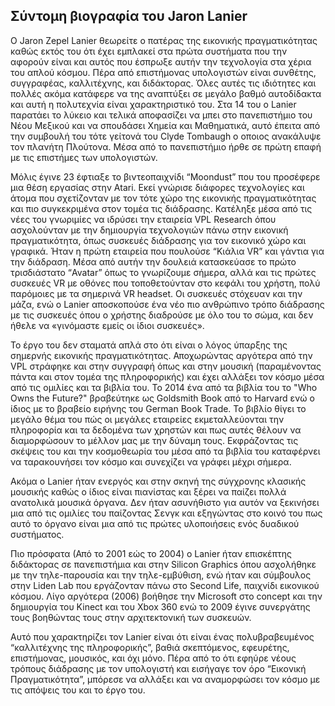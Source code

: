 ## Σύντομη βιογραφία του Jaron Lanier

Ο Jaron Zepel Lanier θεωρείτε ο πατέρας της εικονικής πραγματικότητας καθώς εκτός του ότι έχει εμπλακεί στα πρώτα συστήματα που την αφορούν είναι και αυτός που έσπρωξε αυτήν την τεχνολογία στα χέρια του απλού κόσμου. Πέρα από επιστήμονας υπολογιστών είναι συνθέτης, συγγραφέας, καλλιτέχνης, και διδάκτορας. Όλες αυτές τις ιδιότητες και πολλές ακόμα κατάφερε να της αναπτύξει σε μεγάλο βαθμό αυτοδίδακτα και αυτή η πολυτεχνία είναι χαρακτηριστικό του. Στα 14 του ο Lanier παρατάει το λύκειο και τελικά αποφασίζει να μπει στο πανεπιστήμιο του Νέου Μεξικού και να σπουδάσει Χημεία και Μαθηματικά, αυτό έπειτα από την συμβουλή του τότε γείτονά του Clyde Tombaugh ο οποιος ανακάλυψε τον πλανήτη Πλούτονα. Μέσα από το πανεπιστήμιο ήρθε σε πρώτη επαφή με τις επιστήμες των υπολογιστών.

Μόλις έγινε 23 έφτιαξε το βιντεοπαιχνίδι “Moondust” που του προσέφερε μια θέση εργασίας στην Atari. Εκεί γνώρισε διάφορες τεχνολογίες και άτομα που σχετίζονταν με τον τότε χώρο της εικονικής πραγματικότητας και πιο συγκεκριμένα στον τομέα τις διάδρασης. Κατέληξε μέσα από τις νέες του γνωριμίες να ιδρύσει την εταιρεία VPL Research όπου ασχολούνταν με την δημιουργία τεχνολογιών πάνω στην εικονική πραγματικότητα, όπως συσκευές διάδρασης για τον εικονικό χώρο και γραφικά. Ήταν η πρώτη εταιρεία που πουλούσε “Κιάλια VR” και γάντια για την διάδραση. Μέσα από αυτήν την δουλειά κατασκεύασε το πρώτο τρισδιάστατο “Avatar” όπως το γνωρίζουμε σήμερα, αλλά και τις πρώτες συσκευές VR με οθόνες που τοποθετούνταν στο κεφάλι του χρήστη, πολύ παρόμοιες με τα σημερινά VR headset. Οι συσκευές στόχευαν και την μάζα, ενώ ο Lanier αποσκοπούσε ένα νέο πιο ανθρώπινο τρόπο διάδρασης με τις συσκευές όπου ο χρήστης διαδρούσε με όλο του το σώμα, και δεν ήθελε να «γινόμαστε εμείς οι ίδιοι συσκευές».

Το έργο του δεν σταματά απλά στο ότι είναι ο λόγος ύπαρξης της σημερνής εικονικής πραγματικότητας. Αποχωρώντας αργότερα από την VPL στράφηκε και στην συγγραφή όπως και στην μουσική (παραμένοντας πάντα και στον τομέα της πληροφορικής) και έχει αλλάξει τον κόσμο μέσα από τις ομιλίες και τα βιβλία του. Το 2014 ένα από τα βιβλία του το "Who Owns the Future?" βραβεύτηκε ως Goldsmith Book από το Harvard ενώ ο ίδιος με το βραβείο ειρήνης του German Book Trade. Το βιβλίο θίγει το μεγάλο θέμα του πώς οι μεγάλες εταιρείες εκμεταλλεύονται την πληροφορία και τα δεδομένα των χρηστών και πως αυτές θέλουν να διαμορφώσουν το μέλλον μας με την δύναμη τους. Εκφράζοντας τις σκέψεις του και την κοσμοθεωρία του μέσα από τα βιβλία του καταφέρνει να ταρακουνήσει τον κόσμο και συνεχίζει να γράφει μέχρι σήμερα.

Ακόμα ο Lanier ήταν ενεργός και στην σκηνή της σύγχρονης κλασικής μουσικής καθώς ο ίδιος είναι πιανίστας και ξέρει να παίζει πολλά ανατολικά μουσικά όργανα. Δεν ήταν ασυνήθιστο για αυτόν να ξεκινήσει μια από τις ομιλίες του παίζοντας Σενγκ και εξηγώντας στο κοινό του πως αυτό το όργανο είναι μια από τις πρώτες υλοποιήσεις ενός δυαδικού συστήματος.

Πιο πρόσφατα (Από το 2001 εώς το 2004) ο Lanier ήταν επισκέπτης διδάκτορας σε πανεπιστήμια και στην Silicon Graphics όπου ασχολήθηκε με την τηλε-παρουσία και την τηλε-εμβύθιση, ενώ ήταν και σύμβουλος στην Liden Lab που εργάζονταν πάνω στο Second Life, παιχνίδι εικονικού κόσμου. Λίγο αργότερα (2006) βοήθησε την Microsoft στο concept και την δημιουργία του Kinect και του Xbox 360 ενώ το 2009 έγινε συνεργάτης τους βοηθώντας τους στην αρχιτεκτονική των συσκευών.

Αυτό που χαρακτηρίζει τον Lanier είναι ότι είναι ένας πολυβραβευμένος “καλλιτέχνης της πληροφορικής”, βαθιά σκεπτόμενος, εφευρέτης, επιστήμονας, μουσικός, και όχι μόνο. Πέρα από το ότι εφηύρε νέους τρόπους διάδρασης με τον υπολογιστή και εισήγαγε τον όρο “Εικονική Πραγματικότητα”, μπόρεσε να αλλάξει και να αναμορφώσει τον κόσμο με τις απόψεις του και το έργο του.
